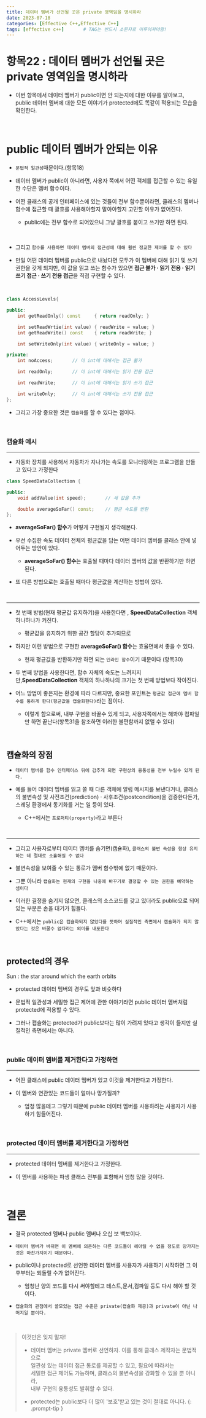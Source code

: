 ```yaml
---
title: 데이터 멤버가 선언될 곳은 private 영역임을 명시하라
date: 2023-07-18
categories: [Effective C++,Effective C++]
tags: [effective c++]		# TAG는 반드시 소문자로 이루어져야함!
---
```


**항목22 : 데이터 멤버가 선언될 곳은 private 영역임을 명시하라**
===============

* 이번 항목에서 데이터 멤버가 public이면 안 되는지에 대한 이유를 알아보고, public 데이터 멤버에 대한 모든 이야기가 protected에도 똑같이 적용되는 모습을 확인한다.

<br>

public 데이터 멤버가 안되는 이유
=============


*  `문법적 일관성`때문이다.(항목18)

* 데이터 멤버가 public이 아니라면, 사용자 쪽에서 어떤 객체를 접근할 수 있는 유일한 수단은 멤버 함수이다.

* 어떤 클래스의 공개 인터페이스에 있는 것들이 전부 함수뿐이라면, 클래스의 멤버나 함수에 접근할 때 괄호를 사용해야할지 말아야할지 고민할 이유가 없어진다.

  * public에는 전부 함수로 되어있으니 그냥 괄호를 붙이고 쓰기만 하면 된다.

<br>

* 그리고 `함수를 사용하면 데이터 멤버의 접근성에 대해 훨씬 정교한 제어를 할 수 있다`

* 만일 어떤 데이터 멤버를 public으로 내놨다면 모두가 이 멤버에 대해 읽기 및 쓰기 권한을 갖게 되지만, 이 값을 읽고 쓰는 함수가 있으면 **접근 불가 · 읽기 전용 · 읽기 쓰기 접근 · 쓰기 전용 접근**을 직접 구현할 수 있다.

<br>

```c++
class AccessLevels{

public:
    int getReadOnly() const     { return readOnly; }

    int setReadWrtie(int value) { readWrite = value; } 
    int getReadWrite() const    { return readWrite; }

    int setWriteOnly(int value) { writeOnly = value; }

private:
    int noAccess;       // 이 int에 대해서는 접근 불가

    int readOnly;       // 이 int에 대해서는 읽기 전용 접근

    int readWrite;      // 이 int에 대해서는 읽기 쓰기 접근

    int writeOnly;      // 이 int에 대해서는 쓰기 전용 접근
};
```

* 그리고 가장 중요한 것은 `캡슐화`를 할 수 있다는 점이다.

<br>


### 캡슐화 예시
-----------------

* 자동화 장치를 사용해서 자동차가 지나가는 속도를 모니터링하는 프로그램을 만들고 있다고 가정한다

```c++
class SpeedDataCollection {

public:
    void addValue(int speed);       // 새 값을 추가

    double averageSoFar() const;    // 평균 속도를 반환
};
```

* **averageSoFar() 함수**가 어떻게 구현될지 생각해본다.

* 우선 수집한 속도 데이터 전체의 평균값을 담는 어떤 데이터 멤버를 클래스 안에 넣어두는 방안이 있다.

  * **averageSoFar() 함수**는 호출될 때마다 데이터 멤버의 값을 반환하기만 하면 된다.

* 또 다른 방법으로는 호출될 때마다 평균값을 계산하는 방법이 있다.

<br>

-----------

* 첫 번째 방법(현재 평균값 유지하기)을 사용한다면 , **SpeedDataCollection** 객체 하나하나가 커진다.

  * 평균값을 유지하기 위한 공간 할당이 추가되므로

* 하지만  이런 방법으로 구현한 **averageSoFar() 함수**는 효율면에서 좋을 수 있다.

  * 현재 평균값을 반환하기만 하면 되는 `인라인 함수`이기 때문이다 (항목30)


* 두 번째 방법을 사용한다면, 함수 자체의 속도는 느려지지만,**SpeedDataCollection** 객체의 하나하나의 크기는 첫 번째 방법보다 작아진다.

* 어느 방법이 좋은지는 환경에 따라 다르지만, 중요한 포인트는 `평균값 접근에 멤버 함수를 통하게 한다(평균값을 캡슐화한다)`라는 점이다.

  * 이렇게 함으로써, 내부 구현을 바꿀수 있게 되고, 사용자쪽에서는 해봐야 컴파일만 하면 끝난다(항목31을 참조하면 이러한 불편함까지 없앨 수 있다)

<br>

## 캡슐화의 장점

* `데이터 멤버를 함수 인터페이스 뒤에 감추게 되면 구현상의 융통성을 전부 누릴수 있게 된다.`

* 예를 들어 데이터 멤버를 읽고 쓸 때 다른 객체에 알림 메시지를 보낸다거나, 클래스의 불변속성 및 사전조건(prediction) · 사후조건(postcondition)을 검증한다든가, 스레딩 환경에서 동기화를 거는 일 등이 있다.

  * C++에서는 `프로퍼티(property)`라고 부른다


<br>


---------

* 그리고 사용자로부터 데이터 멤버를 숨기면(캡슐화), `클래스의 불변 속성을 항상 유지하는 데 절대로 소홀해질 수 없다`

* 불변속성을 보여줄 수 있는 통로가 멤버 함수밖에 없기 때문이다.

* 그뿐 아니라 `캡슐화는 현재의 구현을 나중에 바꾸기로 결정할 수 있는 권한을 예약하는 셈이다`

* 이러한 결정을 숨기지 않으면, 클래스의 소스코드를 갖고 있더라도 public으로 되어 있는 부분은 손을 대기가 힘들다.

* C++에서는 `public은 캡슐화되지 않았다를 뜻하며 실질적인 측면에서 캡슐화가 되지 않았다는 것은 바꿀수 없다라는 의미를 내포한다`

<br>

**protected의 경우**
-------

Sun
: the star around which the earth orbits


* protected 데이터 멤버의 경우도 앞과 비슷하다

* 문법적 일관성과 세밀한 접근 제어에 관한 이야기라면 public 데이터 멤버처럼 protected에 적용할 수 있다.

* 그러나 캡슐화는 protected가 public보다는 많이 가려져 있다고 생각이 들지만 실질적인 측면에서는 아니다.

<br>

### public 데이터 멤버를 제거한다고 가정하면
------------


* 어떤 클래스에 public 데이터 멤버가 있고 이것을 제거한다고 가정한다.

* 이 멤버와 연관있는 코드들이 얼마나 망가질까?

  * 엄청 많을테고 그렇기 때문에 public 데이터 멤버를 사용하려는 사용자가 사용하기 힘들어진다.

<br>

### protected 데이터 멤버를 제거한다고 가정하면
--------------

* protected 데이터 멤버를 제거한다고 가정한다.

* 이 멤버를 사용하는 파생 클래스 전부를 포함해서 엄청 많을 것이다.

<br>

**결론**
===================

* 결국 protected 멤버나 public 멤버나 오십 보 백보이다.

* `데이터 멤버가 바뀌면 이 멤버에 의존하는 다른 코드들이 헤아릴 수 없을 정도로 망가지는 것은 마찬가지이기 때문이다.`

* public이나 protected로 선언한 데이터 멤버를 사용자가 사용하기 시작하면 그 이후부터는 되돌릴 수가 없어진다.

  * 엄청난 양의 코드를 다시 써야할테고 테스트,문서,컴파일 등도 다시 해야 할 것이다.


* `캡슐화의 관점에서 쓸모있는 접근 수준은 private(캡슐화 제공)과 private이 아닌 나머지일 뿐이다.`


<br>


> 이것만은 잊지 말자!
> * 데이터 멤버는 private 멤버로 선언하자. 이를 통해 클래스 제작자는 문법적으로
> <br> 일관성 있는 데이터 접근 통로를 제공할 수 있고, 필요에 따라서는<br>
> 세밀한 접근 제어도 가능하며, 클래스의 불변속성을 강화할 수 있을 뿐 아니라,<Br>
> 내부 구현의 융통성도 발휘할 수 있다.
>
> * protected는 public보다 더 많이 '보호'받고 있는 것이 절대로 아니다.
{: .prompt-tip }
